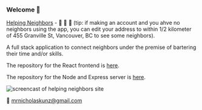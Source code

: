 ### Welcome 👋

[Helping Neighbors](https://www.helping-neighbors.nicholaskunz.com) - :couple: :hammer: :dizzy:
(tip: if making an account and you ahve no neighbors using the app, you can edit your address to within 1/2 kilometer of 455 Granville St, Vancouver, BC to see some neighbors).

A full stack application to connect neighbors under the premise of bartering their time and/or skills. 

The repository for the React frontend is [here](https://www.github.com/ntkunz/helping_neighbors).

The repository for the Node and Express server is [here](https://www.github.com/ntkunz/hn_db).

![screencast of helping neighbors site](https://user-images.githubusercontent.com/33107555/233460679-af674c66-0b78-4ad7-a2e3-a20fb94c11af.gif)


:incoming_envelope: mrnicholaskunz@gmail.com

